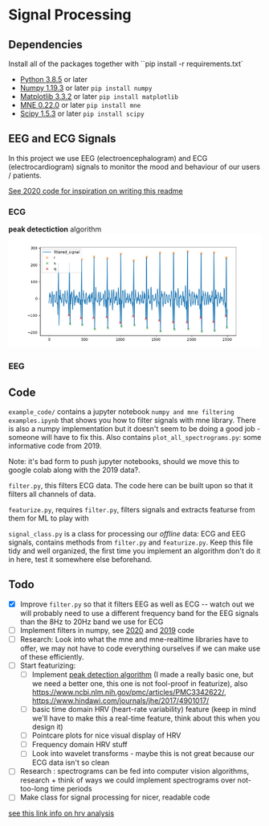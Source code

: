 # Signal Processing

## Dependencies
Install all of the packages together with ``pip install -r requirements.txt`
- [Python 3.8.5](https://www.python.org/downloads/) or later
- [Numpy 1.19.3](https://numpy.org/) or later ``pip install numpy``
- [Matplotlib 3.3.2](https://matplotlib.org/) or later ``pip install matplotlib``
- [MNE 0.22.0](https://mne.tools/stable/index.html) or later ``pip install mne``
- [Scipy 1.5.3](https://www.scipy.org/) or later ``pip install scipy``

## EEG and ECG Signals
In this project we use EEG (electroencephalogram) and ECG (electrocardiogram) signals to monitor the mood and behaviour of our users / patients.

[See 2020 code for inspiration on writing this readme](https://github.com/NTX-McGill/NeuroTechX-McGill-2020/tree/main/offline/signal_processing)

### ECG

**peak detectiction** algorithm
![peak detection algorithm](./figures/ecg_peak_detection.png)

### EEG

## Code
``example_code/`` contains a jupyter notebook ``numpy and mne filtering examples.ipynb`` that shows you how to filter signals with mne library. There is also a numpy implementation but it doesn't seem to be doing a good job - someone will have to fix this. Also contains ``plot_all_spectrograms.py``: some informative code from 2019.

Note: it's bad form to push jupyter notebooks, should we move this to google colab along with the 2019 data?. 

``filter.py``, this filters ECG data. The code here can be built upon so that it filters all channels of data. 

``featurize.py``, requires ``filter.py``, filters signals and extracts featurse from them for ML to play with

``signal_class.py`` is a class for processing our *offline* data: ECG and EEG signals, contains methods from ``filter.py`` and ``featurize.py``. Keep this file tidy and well organized, the first time you implement an algorithm don't do it in here, test it somewhere else beforehand.

## Todo
- [x] Improve ``filter.py`` so that it filters EEG as well as ECG -- watch out we will probably need to use a different frequency band for the EEG signals than the 8Hz to 20Hz band we use for ECG
- [ ] Implement filters in numpy, see [2020](https://github.com/NTX-McGill/NeuroTechX-McGill-2020/blob/main/offline/signal_processing/filtering.py) and [2019](https://github.com/NTX-McGill/NeuroTechX-McGill-2019) code 
- [ ] Research: Look into what the mne and mne-realtime libraries have to offer, we may not have to code everything ourselves if we can make use of these efficiently.
- [ ] Start featurizing:
    - [ ] Implement [peak detection algorithm](https://www.sciencedirect.com/science/article/pii/S2212017312004227) (I made a really basic one, but we need a better one, this one is not fool-proof in featurize), also https://www.ncbi.nlm.nih.gov/pmc/articles/PMC3342622/, https://www.hindawi.com/journals/jhe/2017/4901017/
    - [ ] basic time domain HRV (heart-rate variability) feature (keep in mind we'll have to make this a real-time feature, think about this when you design it) 
    - [ ] Pointcare plots for nice visual display of HRV
    - [ ] Frequency domain HRV stuff
    - [ ] Look into wavelet transforms - maybe this is not great because our ECG data isn't so clean  
- [ ] Research : spectrograms can be fed into computer vision algorithms, research + think of ways we could implement spectrograms over not-too-long time periods
- [ ] Make class for signal processing for nicer, readable code

[see this link info on hrv analysis](https://imotions.com/blog/heart-rate-variability/#hrv-analysis)
